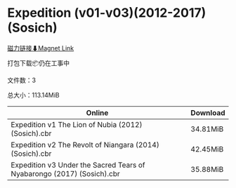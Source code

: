 # Expedition (v01-v03)(2012-2017)(Sosich)

[磁力链接⬇Magnet Link](magnet:?xt=urn:btih:58f8db5f659791932248d22a415fc76ef22273f3&dn=Expedition%20%28v01-v03%29%282012-2017%29%28Sosich%29)

打包下载📦仍在工事中

文件数：3

总大小：113.14MiB

Online | Download
--- | ---
Expedition v1 The Lion of Nubia (2012) (Sosich).cbr | 34.81MiB
Expedition v2 The Revolt of Niangara (2014) (Sosich).cbr | 42.45MiB
Expedition v3 Under the Sacred Tears of Nyabarongo (2017) (Sosich).cbr | 35.88MiB